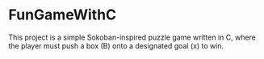 # FunGameWithC
This project is a simple Sokoban-inspired puzzle game written in C, where the player must push a box (B) onto a designated goal (x) to win.
